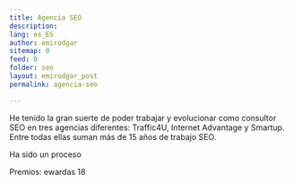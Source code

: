 ```yaml
---
title: Agencia SEO
description: 
lang: es_ES
author: emirodgar
sitemap: 0
feed: 0
folder: seo
layout: emirodgar_post
permalink: agencia-seo

---
```


He tenido la gran suerte de poder trabajar y evolucionar como consultor SEO en tres agencias diferentes: Traffic4U, Internet Advantage y Smartup. Entre todas ellas suman más de 15 años de trabajo SEO.

Ha sido un proceso

Premios: ewardas 18
<!--stackedit_data:
eyJoaXN0b3J5IjpbMTA1MDM1Mjc2XX0=
-->